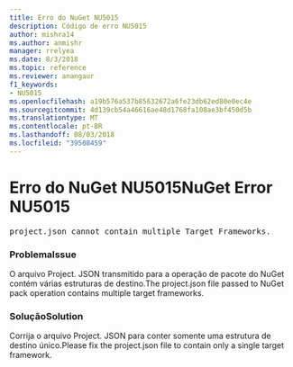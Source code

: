 ```yaml
---
title: Erro do NuGet NU5015
description: Código de erro NU5015
author: mishra14
ms.author: anmishr
manager: rrelyea
ms.date: 8/3/2018
ms.topic: reference
ms.reviewer: anangaur
f1_keywords:
- NU5015
ms.openlocfilehash: a19b576a537b85632672a6fe23db62ed80e0ec4e
ms.sourcegitcommit: 4d139cb54a46616ae48d1768fa108ae3bf450d5b
ms.translationtype: MT
ms.contentlocale: pt-BR
ms.lasthandoff: 08/03/2018
ms.locfileid: "39508459"
---
```

# <a name="nuget-error-nu5015"></a><span data-ttu-id="fd093-103">Erro do NuGet NU5015</span><span class="sxs-lookup"><span data-stu-id="fd093-103">NuGet Error NU5015</span></span>
<pre>project.json cannot contain multiple Target Frameworks.</pre>

### <a name="issue"></a><span data-ttu-id="fd093-104">Problema</span><span class="sxs-lookup"><span data-stu-id="fd093-104">Issue</span></span>

<span data-ttu-id="fd093-105">O arquivo Project. JSON transmitido para a operação de pacote do NuGet contém várias estruturas de destino.</span><span class="sxs-lookup"><span data-stu-id="fd093-105">The project.json file passed to NuGet pack operation contains multiple target frameworks.</span></span>


### <a name="solution"></a><span data-ttu-id="fd093-106">Solução</span><span class="sxs-lookup"><span data-stu-id="fd093-106">Solution</span></span>

<span data-ttu-id="fd093-107">Corrija o arquivo Project. JSON para conter somente uma estrutura de destino único.</span><span class="sxs-lookup"><span data-stu-id="fd093-107">Please fix the project.json file to contain only a single target framework.</span></span>

